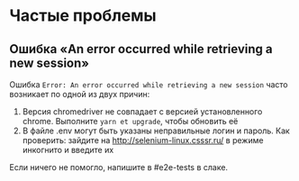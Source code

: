 # Частые проблемы

## Ошибка «An error occurred while retrieving a new session»

Ошибка `Error: An error occurred while retrieving a new session` часто возникает по одной из двух причин:

1. Версия chromedriver не совпадает с версией установленного chrome. Выполните `yarn et upgrade`, чтобы обновить её
2. В файле .env могут быть указаны неправильные логин и пароль. Как проверить: зайдите на http://selenium-linux.csssr.ru/ в режиме инкогнито и введите их

Если ничего не помогло, напишите в #e2e-tests в слаке.
